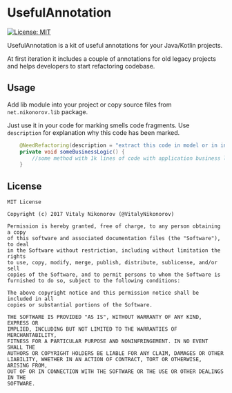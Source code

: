 # UsefulAnnotation
[![License: MIT](https://img.shields.io/badge/License-MIT-yellow.svg)](https://opensource.org/licenses/MIT)

UsefulAnnotation is a kit of useful annotations for your Java/Kotlin projects.

At first iteration it includes a couple of annotations for old legacy projects and helps developers to start refactoring codebase.

## Usage

Add lib module into your project or copy source files from `net.nikonorov.lib` package.

Just use it in your code for marking smells code fragments. Use `description` for explanation why this code has been marked.

```java
    @NeedRefactoring(description = "extract this code in model or in interactor (domain layer)")
    private void someBusinessLogic() {
        //some method with 1k lines of code with application business logic
    }
```

## License
```
MIT License

Copyright (c) 2017 Vitaly Nikonorov (@VitalyNikonorov)

Permission is hereby granted, free of charge, to any person obtaining a copy
of this software and associated documentation files (the "Software"), to deal
in the Software without restriction, including without limitation the rights
to use, copy, modify, merge, publish, distribute, sublicense, and/or sell
copies of the Software, and to permit persons to whom the Software is
furnished to do so, subject to the following conditions:

The above copyright notice and this permission notice shall be included in all
copies or substantial portions of the Software.

THE SOFTWARE IS PROVIDED "AS IS", WITHOUT WARRANTY OF ANY KIND, EXPRESS OR
IMPLIED, INCLUDING BUT NOT LIMITED TO THE WARRANTIES OF MERCHANTABILITY,
FITNESS FOR A PARTICULAR PURPOSE AND NONINFRINGEMENT. IN NO EVENT SHALL THE
AUTHORS OR COPYRIGHT HOLDERS BE LIABLE FOR ANY CLAIM, DAMAGES OR OTHER
LIABILITY, WHETHER IN AN ACTION OF CONTRACT, TORT OR OTHERWISE, ARISING FROM,
OUT OF OR IN CONNECTION WITH THE SOFTWARE OR THE USE OR OTHER DEALINGS IN THE
SOFTWARE.
```
